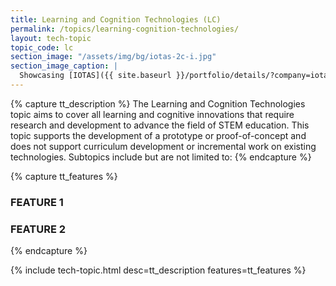 ```yaml
---
title: Learning and Cognition Technologies (LC)  
permalink: /topics/learning-cognition-technologies/
layout: tech-topic
topic_code: lc
section_image: "/assets/img/bg/iotas-2c-i.jpg"
section_image_caption: |
  Showcasing [IOTAS]({{ site.baseurl }}/portfolio/details/?company=iotas-inc#iotas-inc)'s' Home app, featuring a unique floor plan view and Smart Stories™.
---
```

{% capture tt_description %}
The Learning and Cognition Technologies topic aims to cover all learning and cognitive innovations that require research and development to advance the field of STEM education. This topic supports the development of a prototype or proof-of-concept and does not support curriculum development or incremental work on existing technologies. Subtopics include but are not limited to:
{% endcapture %}

{% capture tt_features %}
<div class="usa-section usa-content usa-grid">
  <h3>FEATURE 1</h3>
</div>

<div class="background-light-blue">
  <div class="usa-section usa-content usa-grid">
    <h3>FEATURE 2</h3>
  </div>
</div>
{% endcapture %}

{% include tech-topic.html desc=tt_description features=tt_features %}
